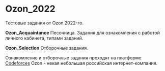 # Ozon_2022
 Тестовые задания от Ozon 2022-го.

 __Ozon_Acquaintance__
 Песочница. Задания для ознакомления с работой личного кабинета, типами заданий.

 __Ozon_Selection__
 Отборочные задания.

Ознакомление и отборочные задания проходят на платформе [Codeforces](https://codeforces.com/)
Ozon - некая небольшая российская интернет-компания.